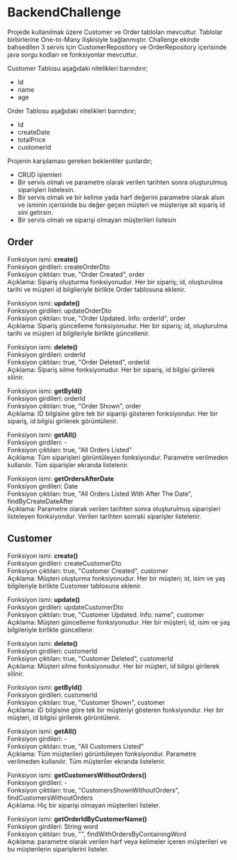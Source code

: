 # BackendChallenge

Projede kullanılmak üzere Customer ve Order tabloları mevcuttur. Tablolar birbirlerine One-to-Many ilişkisiyle bağlanmıştır. Challenge ekinde bahsedilen 3 servis
için CustomerRepository ve OrderRepository içerisinde java sorgu kodları ve fonksiyonlar mevcuttur.


Customer Tablosu aşağıdaki nitelikleri barındırır;
- Id
- name
- age


Order Tablosu aşağıdaki nitelikleri barındırır;
- Id
- createDate
- totalPrice
- customerId

Projenin karşılaması gereken beklentiler şunlardır;
-  CRUD işlemleri
-  Bir servis olmalı ve parametre olarak verilen tarihten sonra oluşturulmuş siparişleri
 listelesin.
-  Bir servis olmalı ve bir kelime yada harf değerini parametre olarak alsın ve isminin
içerisinde bu değer geçen müşteri ve müşteriye ait sipariş id sini getirsin.
-  Bir servis olmalı ve siparişi olmayan müşterileri listesin

## Order 

 Fonksiyon ismi: **create()**  
 Fonksiyon girdileri: createOrderDto  
 Fonksiyon çıktıları: true, "Order Created", order  
 Açıklama: Sipariş oluşturma fonksiyonudur. Her bir sipariş; id, oluşturulma tarihi ve müşteri id bilgileriyle birlikte Order tablosuna eklenir.  
   
   
 Fonksiyon ismi: **update()**  
 Fonksiyon girdileri: updateOrderDto  
 Fonksiyon çıktıları: true, "Order Updated. Info: orderId", order   
 Açıklama: Sipariş güncelleme fonksiyonudur. Her bir sipariş; id, oluşturulma tarihi ve müşteri id bilgileriyle birlikte güncellenir.  
   
   
 Fonksiyon ismi: **delete()**  
 Fonksiyon girdileri: orderId  
 Fonksiyon çıktıları: true, "Order Deleted", orderId  
 Açıklama: Sipariş silme fonksiyonudur. Her bir sipariş, id bilgisi girilerek silinir.  
  
  
 Fonksiyon ismi: **getById()**  
 Fonksiyon girdileri: orderId  
 Fonksiyon çıktıları: true, "Order Shown", order  
 Açıklama: ID bilgisine göre tek bir siparişi gösteren fonksiyondur. Her bir sipariş, id bilgisi girilerek görüntülenir.  
  
  
 Fonksiyon ismi: **getAll()**  
 Fonksiyon girdileri:  -  
 Fonksiyon çıktıları: true, "All Orders Listed"  
 Açıklama: Tüm siparişleri görüntüleyen fonksiyondur. Parametre verilmeden kullanılır. Tüm siparişler ekranda listelenir.  
   
   
 Fonksiyon ismi: **getOrdersAfterDate**  
 Fonksiyon girdileri: Date  
 Fonksiyon çıktıları: true, "All Orders Listed With After The Date", findByCreateDateAfter  
 Açıklama: Parametre olarak verilen tarihten sonra oluşturulmuş siparişleri listeleyen fonksiyondur. Verilen tarihten sonraki siparişler listelenir.
 
 ## Customer
 
 Fonksiyon ismi: **create()**  
 Fonksiyon girdileri: createCustomerDto  
 Fonksiyon çıktıları: true, "Customer Created", customer  
 Açıklama: Müşteri oluşturma fonksiyonudur. Her bir müşteri; id, isim ve yaş bilgileriyle birlikte Customer tablosuna eklenir.  
   
   
 Fonksiyon ismi: **update()**  
 Fonksiyon girdileri: updateCustomerDto  
 Fonksiyon çıktıları: true, "Customer Updated. Info: name", customer   
 Açıklama: Müşteri güncelleme fonksiyonudur. Her bir müşteri; id, isim ve yaş bilgileriyle birlikte güncellenir.  
   
   
 Fonksiyon ismi: **delete()**  
 Fonksiyon girdileri: customerId  
 Fonksiyon çıktıları: true, "Customer Deleted", customerId  
 Açıklama: Müşteri silme fonksiyonudur. Her bir müşteri, id bilgisi girilerek silinir.  
  
  
 Fonksiyon ismi: **getById()**  
 Fonksiyon girdileri: customerId  
 Fonksiyon çıktıları: true, "Customer Shown", customer  
 Açıklama: ID bilgisine göre tek bir müşteriyi gösteren fonksiyondur. Her bir müşteri, id bilgisi girilerek görüntülenir.  
  
  
 Fonksiyon ismi: **getAll()**  
 Fonksiyon girdileri:  -  
 Fonksiyon çıktıları: true, "All Customers Listed"  
 Açıklama: Tüm müşterileri görüntüleyen fonksiyondur. Parametre verilmeden kullanılır. Tüm müşteriler ekranda listelenir.  
   
   
 Fonksiyon ismi: **getCustomersWithoutOrders()**  
 Fonksiyon girdileri: -  
 Fonksiyon çıktıları: true, "CustomersShownWithoutOrders", findCustomersWithoutOrders  
 Açıklama: Hiç bir siparişi olmayan müşterileri listeler.  
   
   
 Fonksiyon ismi: **getOrderIdByCustomerName()**  
 Fonksiyon girdileri: String word  
 Fonksiyon çıktıları: true, "", findWithOrdersByContainingWord  
 Açıklama: parametre olarak verilen harf veya kelimeler içeren müşterileri ve bu müşterilerin siparişlerini listeler.
